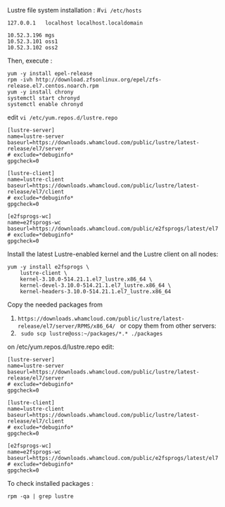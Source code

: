 Lustre file system installation : 
#```vi /etc/hosts```

```
127.0.0.1   localhost localhost.localdomain

10.52.3.196 mgs
10.52.3.101 oss1
10.52.3.102 oss2
```

Then, execute : 
```
yum -y install epel-release
rpm -ivh http://download.zfsonlinux.org/epel/zfs-release.el7.centos.noarch.rpm
yum -y install chrony
systemctl start chronyd
systemctl enable chronyd
```
edit ```vi /etc/yum.repos.d/lustre.repo ``` 
```
[lustre-server]
name=lustre-server
baseurl=https://downloads.whamcloud.com/public/lustre/latest-release/el7/server
# exclude=*debuginfo*
gpgcheck=0

[lustre-client]
name=lustre-client
baseurl=https://downloads.whamcloud.com/public/lustre/latest-release/el7/client
# exclude=*debuginfo*
gpgcheck=0

[e2fsprogs-wc]
name=e2fsprogs-wc
baseurl=https://downloads.whamcloud.com/public/e2fsprogs/latest/el7
# exclude=*debuginfo*
gpgcheck=0
```

Install the latest Lustre-enabled kernel and the Lustre client on all nodes: 
```
yum -y install e2fsprogs \
    lustre-client \
    kernel-3.10.0-514.21.1.el7_lustre.x86_64 \
    kernel-devel-3.10.0-514.21.1.el7_lustre.x86_64 \
    kernel-headers-3.10.0-514.21.1.el7_lustre.x86_64
```

Copy the needed packages from 
1. ```https://downloads.whamcloud.com/public/lustre/latest-release/el7/server/RPMS/x86_64/ ``` 
or copy them from other servers:
2. ``` sudo scp lustre@oss:~/packages/*.* ./packages```

on /etc/yum.repos.d/lustre.repo edit: 
```
[lustre-server]
name=lustre-server
baseurl=https://downloads.whamcloud.com/public/lustre/latest-release/el7/server
# exclude=*debuginfo*
gpgcheck=0

[lustre-client]
name=lustre-client
baseurl=https://downloads.whamcloud.com/public/lustre/latest-release/el7/client
# exclude=*debuginfo*
gpgcheck=0

[e2fsprogs-wc]
name=e2fsprogs-wc
baseurl=https://downloads.whamcloud.com/public/e2fsprogs/latest/el7
# exclude=*debuginfo*
gpgcheck=0
```

To check installed packages : 
```
rpm -qa | grep lustre
```
